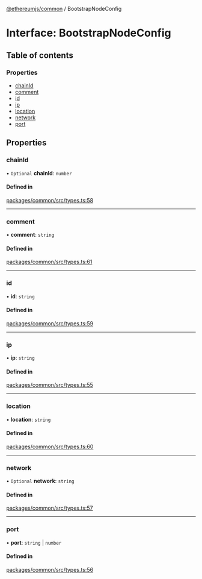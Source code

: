 [@ethereumjs/common](../README.md) / BootstrapNodeConfig

# Interface: BootstrapNodeConfig

## Table of contents

### Properties

- [chainId](BootstrapNodeConfig.md#chainid)
- [comment](BootstrapNodeConfig.md#comment)
- [id](BootstrapNodeConfig.md#id)
- [ip](BootstrapNodeConfig.md#ip)
- [location](BootstrapNodeConfig.md#location)
- [network](BootstrapNodeConfig.md#network)
- [port](BootstrapNodeConfig.md#port)

## Properties

### chainId

• `Optional` **chainId**: `number`

#### Defined in

[packages/common/src/types.ts:58](https://github.com/ethereumjs/ethereumjs-monorepo/blob/master/packages/common/src/types.ts#L58)

___

### comment

• **comment**: `string`

#### Defined in

[packages/common/src/types.ts:61](https://github.com/ethereumjs/ethereumjs-monorepo/blob/master/packages/common/src/types.ts#L61)

___

### id

• **id**: `string`

#### Defined in

[packages/common/src/types.ts:59](https://github.com/ethereumjs/ethereumjs-monorepo/blob/master/packages/common/src/types.ts#L59)

___

### ip

• **ip**: `string`

#### Defined in

[packages/common/src/types.ts:55](https://github.com/ethereumjs/ethereumjs-monorepo/blob/master/packages/common/src/types.ts#L55)

___

### location

• **location**: `string`

#### Defined in

[packages/common/src/types.ts:60](https://github.com/ethereumjs/ethereumjs-monorepo/blob/master/packages/common/src/types.ts#L60)

___

### network

• `Optional` **network**: `string`

#### Defined in

[packages/common/src/types.ts:57](https://github.com/ethereumjs/ethereumjs-monorepo/blob/master/packages/common/src/types.ts#L57)

___

### port

• **port**: `string` \| `number`

#### Defined in

[packages/common/src/types.ts:56](https://github.com/ethereumjs/ethereumjs-monorepo/blob/master/packages/common/src/types.ts#L56)
